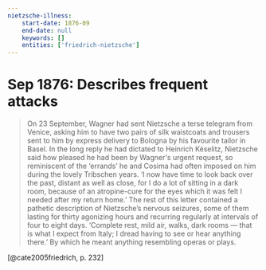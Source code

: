 ```yaml
---
nietzsche-illness:
    start-date: 1876-09
    end-date: null
    keywords: []
    entities: ['friedrich-nietzsche']
---
```


# Sep 1876: Describes frequent attacks

> On 23 September, Wagner had sent Nietzsche a terse telegram from Venice,
> asking him to have two pairs of silk waistcoats and trousers sent to him by
> express delivery to Bologna by his favourite tailor in Basel. In the long
> reply he had dictated to Heinrich Késelitz, Nietzsche said how pleased he had
> been by Wagner's urgent request, so reminiscent of the ‘errands’ he and
> Cosima had often imposed on him during the lovely Tribschen years. ‘I now
> have time to look back over the past, distant as well as close, for I do a
> lot of sitting in a dark room, because of an atropine-cure for the eyes which
> it was felt I needed after my return home.’ The rest of this letter contained
> a pathetic description of Nietzsche’s nervous seizures, some of them lasting
> for thirty agonizing hours and recurring regularly at intervals of four to
> eight days. ‘Complete rest, mild air, walks, dark rooms — that is what I
> expect from Italy; I dread having to see or hear anything there.’ By which he
> meant anything resembling operas or plays.

[@cate2005friedrich, p. 232]

